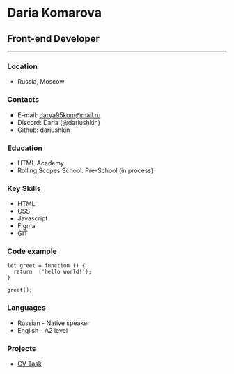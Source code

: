 # Daria Komarova
## Front-end Developer
*****************************

### Location
* Russia, Moscow

### Contacts
* E-mail: darya95kom@mail.ru
* Discord: Daria (@dariushkin)
* Github: dariushkin

### Education
* HTML Academy
* Rolling Scopes School. Pre-School (in process)

### Key Skills
* HTML 
* CSS
* Javascript
* Figma
* GIT

### Code example

```
let greet = function () {
  return  ('hello world!');
}

greet();
```

### Languages
* Russian - Native speaker
* English  - A2 level

### Projects

* [CV Task](https://dariushkin.github.io/rsschool-cv/cv "CV Task")